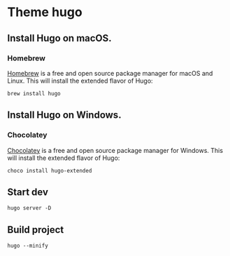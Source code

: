 # Theme hugo

## Install Hugo on macOS.

### Homebrew 
[Homebrew](https://brew.sh/) is a free and open source package manager for macOS and Linux. This will install the extended flavor of Hugo:

```
brew install hugo
```
## Install Hugo on Windows.

### Chocolatey 
[Chocolatey](https://chocolatey.org/) is a free and open source package manager for Windows. This will install the extended flavor of Hugo:

```
choco install hugo-extended
```

## Start dev

```
hugo server -D
```

## Build project
```
hugo --minify
```
